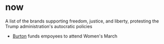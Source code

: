 # now
A list of the brands supporting freedom, justice, and liberty, protesting the Trump administration's autocratic policies

- [Burton](http://mashable.com/2017/01/19/ceo-funds-employees-to-attend-womens-march/#kpMEnXdTYOqx) funds empoyees to attend Women's March
